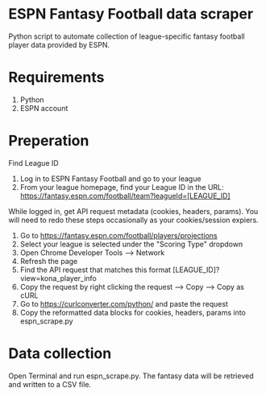 # ESPN Fantasy Football data scraper

Python script to automate collection of league-specific fantasy football player data provided by ESPN.

# Requirements

1. Python
2. ESPN account

# Preperation

Find League ID

1. Log in to ESPN Fantasy Football and go to your league
2. From your league homepage, find your League ID in the URL: https://fantasy.espn.com/football/team?leagueId=[LEAGUE_ID]

While logged in, get API request metadata (cookies, headers, params). You will need to redo these steps occasionally as your cookies/session expiers.

1. Go to https://fantasy.espn.com/football/players/projections
2. Select your league is selected under the "Scoring Type" dropdown
3. Open Chrome Developer Tools --> Network
4. Refresh the page
5. Find the API request that matches this format [LEAGUE_ID]?view=kona_player_info
6. Copy the request by right clicking the request --> Copy --> Copy as cURL
7. Go to https://curlconverter.com/python/ and paste the request
8. Copy the reformatted data blocks for cookies, headers, params into espn_scrape.py

# Data collection

Open Terminal and run espn_scrape.py. The fantasy data will be retrieved and written to a CSV file.
